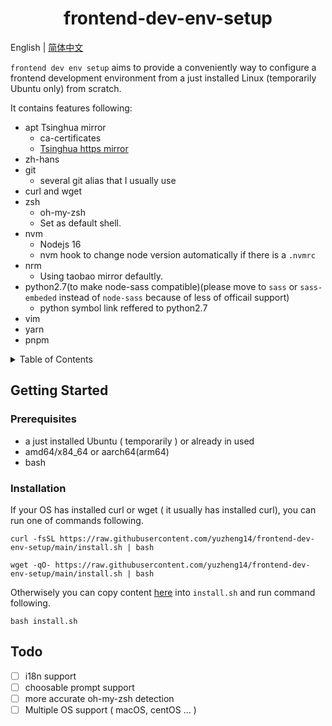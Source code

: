 <h1 align="center">frontend-dev-env-setup</h1>

English | [简体中文](https://github.com/yuzheng14/ubuntu-frontend-setup/blob/main/README.zh_CN.md)

`frontend dev env setup` aims to provide a conveniently way to configure a frontend development environment from a just installed Linux (temporarily Ubuntu only) from scratch.

It contains features following:

- apt Tsinghua mirror
  - ca-certificates
  - [Tsinghua https mirror](https://mirrors.tuna.tsinghua.edu.cn)
- zh-hans
- git
  - several git alias that I usually use
- curl and wget
- zsh
  - oh-my-zsh
  - Set as default shell.
- nvm
  - Nodejs 16
  - nvm hook to change node version automatically if there is a `.nvmrc`
- nrm
  - Using taobao mirror defaultly.
- python2.7(to make node-sass compatible)(please move to `sass` or `sass-embeded` instead of `node-sass` because of less of officail support)
  - python symbol link reffered to python2.7
- vim
- yarn
- pnpm

<details>
	<summary>Table of Contents</summary>

- [Getting Started](#getting-started)
	- [Prerequisites](#prerequisites)
	- [Installation](#installation)
- [Todo](#todo)

</details>

## Getting Started

### Prerequisites

- a just installed Ubuntu ( temporarily ) or already in used
- amd64/x84_64 or aarch64(arm64)
- bash

### Installation

If your OS has installed curl or wget ( it usually has installed curl), you can run one of commands following.

```shell
curl -fsSL https://raw.githubusercontent.com/yuzheng14/frontend-dev-env-setup/main/install.sh | bash
```

```shell
wget -qO- https://raw.githubusercontent.com/yuzheng14/frontend-dev-env-setup/main/install.sh | bash
```

Otherwisely you can copy content [here](https://raw.githubusercontent.com/yuzheng14/frontend-dev-env-setup/main/install.sh) into `install.sh` and run command following.

```shell
bash install.sh
```

## Todo

- [ ] i18n support
- [ ] choosable prompt support
- [ ] more accurate oh-my-zsh detection
- [ ] Multiple OS support ( macOS, centOS ... )
